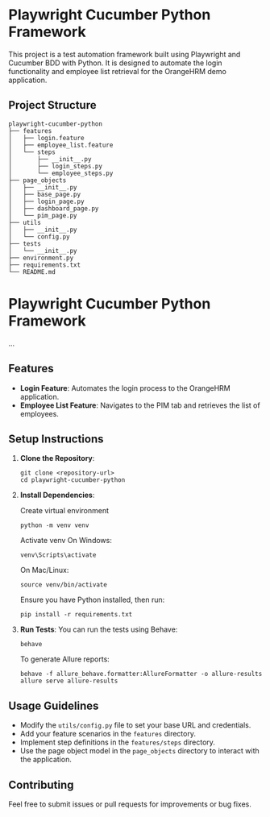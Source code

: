 # Playwright Cucumber Python Framework

This project is a test automation framework built using Playwright and Cucumber BDD with Python. It is designed to automate the login functionality and employee list retrieval for the OrangeHRM demo application.

## Project Structure

```
playwright-cucumber-python
├── features
│   ├── login.feature
│   ├── employee_list.feature
│   └── steps
│       ├── __init__.py
│       ├── login_steps.py
│       └── employee_steps.py
├── page_objects
│   ├── __init__.py
│   ├── base_page.py
│   ├── login_page.py
│   ├── dashboard_page.py
│   └── pim_page.py
├── utils
│   ├── __init__.py
│   └── config.py
├── tests
│   └── __init__.py
├── environment.py
├── requirements.txt
└── README.md
```
# Playwright Cucumber Python Framework
...
## Features

- **Login Feature**: Automates the login process to the OrangeHRM application.
- **Employee List Feature**: Navigates to the PIM tab and retrieves the list of employees.

## Setup Instructions

1. **Clone the Repository**:
   ```
   git clone <repository-url>
   cd playwright-cucumber-python
   ```

2. **Install Dependencies**:
   
   Create virtual environment
   ```
   python -m venv venv
   ```
   Activate venv
   On Windows:
   ```
   venv\Scripts\activate
   ```
   On Mac/Linux:
   ```
   source venv/bin/activate
   ```
   Ensure you have Python installed, then run:
   ```
   pip install -r requirements.txt
   ```

4. **Run Tests**:
   You can run the tests using Behave:
   ```
   behave
   ```
   
   To generate Allure reports:
   ```
   behave -f allure_behave.formatter:AllureFormatter -o allure-results
   allure serve allure-results
   ```

## Usage Guidelines

- Modify the `utils/config.py` file to set your base URL and credentials.
- Add your feature scenarios in the `features` directory.
- Implement step definitions in the `features/steps` directory.
- Use the page object model in the `page_objects` directory to interact with the application.

## Contributing

Feel free to submit issues or pull requests for improvements or bug fixes.
